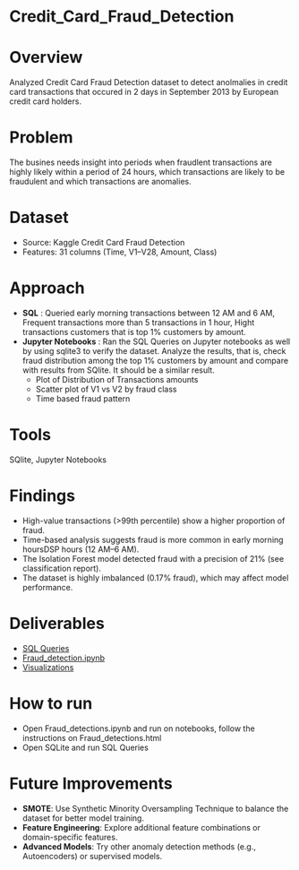 # Credit_Card_Fraud_Detection

# Overview
Analyzed Credit Card Fraud Detection dataset to detect anolmalies in credit card transactions that occured in 2 days in September 2013 by European credit card holders.

# Problem
The busines needs insight into periods when fraudlent transactions are highly likely within a period of 24 hours, which transactions are likely to be fraudulent and which transactions are anomalies.

# Dataset
- Source: Kaggle Credit Card Fraud Detection
- Features: 31 columns (Time, V1–V28, Amount, Class)

# Approach
- **SQL** : Queried early morning transactions between 12 AM and 6 AM, Frequent transactions more than 5 transactions in 1 hour, Hight transactions customers that is top 1% customers by amount.
- **Jupyter Notebooks** : Ran the SQL Queries on Jupyter notebooks as well by using sqlite3 to verify the dataset. Analyze the results, that is, check fraud distribution among the top 1% customers by amount and compare with results from SQlite. It should be a similar result.
  - Plot of Distribution of Transactions amounts
  - Scatter plot of V1 vs V2 by fraud class
  - Time based fraud pattern
                        
# Tools
SQlite, Jupyter Notebooks

# Findings
- High-value transactions (>99th percentile) show a higher proportion of fraud.
- Time-based analysis suggests fraud is more common in early morning hoursDSP hours (12 AM–6 AM).
- The Isolation Forest model detected fraud with a precision of 21% (see classification report).
- The dataset is highly imbalanced (0.17% fraud), which may affect model performance.

# Deliverables
- [SQL Queries](SQL%20Scripts/Fraud%20Detection%20SQL%20queries.md)
- [Fraud_detection.ipynb](fraud_detection.ipynb)
- [Visualizations](Visualizations)

# How to run
- Open Fraud_detections.ipynb and run on notebooks, follow the instructions on Fraud_detections.html
- Open SQLite and run SQL Queries
# Future Improvements
- **SMOTE**: Use Synthetic Minority Oversampling Technique to balance the dataset for better model training.
- **Feature Engineering**: Explore additional feature combinations or domain-specific features.
- **Advanced Models**: Try other anomaly detection methods (e.g., Autoencoders) or supervised models.
